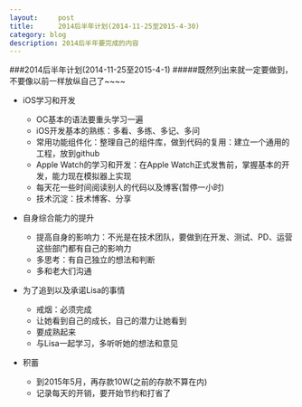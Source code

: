 ```yaml
---
layout:     post
title:      2014后半年计划(2014-11-25至2015-4-30)
category: blog
description: 2014后半年要完成的内容
---
```


###2014后半年计划(2014-11-25至2015-4-1)
#####既然列出来就一定要做到，不要像以前一样放纵自己了~~~~
* iOS学习和开发
  - OC基本的语法要重头学习一遍
  - iOS开发基本的熟练：多看、多练、多记、多问
  - 常用功能组件化：整理自己的组件库，做到代码的复用：建立一个通用的工程，放到github
  - Apple Watch的学习和开发：在Apple Watch正式发售前，掌握基本的开发，能力现在模拟器上实现
  - 每天花一些时间阅读别人的代码以及博客(暂停一小时)
  - 技术沉淀：技术博客、分享
  
  
* 自身综合能力的提升
  - 提高自身的影响力：不光是在技术团队，要做到在开发、测试、PD、运营这些部门都有自己的影响力
  - 多思考：有自己独立的想法和判断
  - 多和老大们沟通
  
* 为了追到以及承诺Lisa的事情
  - 戒烟：必须完成
  - 让她看到自己的成长，自己的潜力让她看到
  - 要成熟起来
  - 与Lisa一起学习，多听听她的想法和意见
 
* 积蓄
  - 到2015年5月，再存款10W(之前的存款不算在内)
  - 记录每天的开销，要开始节约和打省了
  
